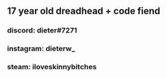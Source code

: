 ## 17 year old dreadhead + code fiend
### discord: dieter#7271 
### instagram: dieterw_ 
### steam: iloveskinnybitches
